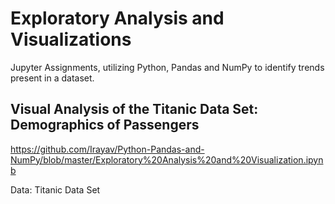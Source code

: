 # Exploratory Analysis and Visualizations
Jupyter Assignments, utilizing Python, Pandas and NumPy to identify trends present in a dataset.

## Visual Analysis of the Titanic Data Set: Demographics of Passengers

https://github.com/Irayav/Python-Pandas-and-NumPy/blob/master/Exploratory%20Analysis%20and%20Visualization.ipynb

Data: Titanic Data Set
